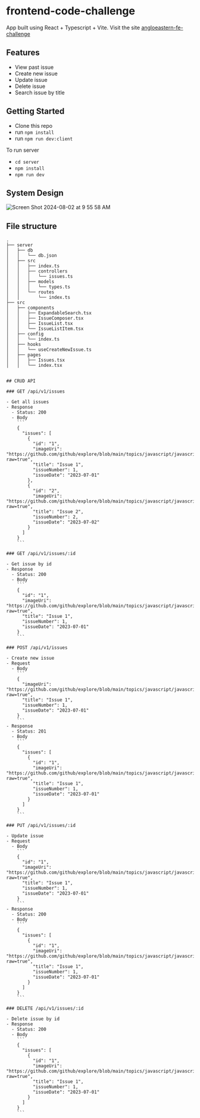 # frontend-code-challenge

App built using React + Typescript + Vite.
Visit the site [angloeastern-fe-challenge](https://angloeastern.azhariemuhammad.com)

## Features

- View past issue
- Create new issue
- Update issue
- Delete issue
- Search issue by title

## Getting Started

- Clone this repo
- run `npm install`
- run `npm run dev:client`

To run server

- `cd server`
- `npm install`
- `npm run dev`

## System Design

![Screen Shot 2024-08-02 at 9 55 58 AM](https://github.com/user-attachments/assets/70874f04-4a2e-4d35-bc3a-3111c47effb5)


## File structure

````
.
├── server
│   ├── db
│   │   └── db.json
│   ├── src
│   │   ├── index.ts
│   │   ├── controllers
│   │   │   └── issues.ts
│   │   ├── models
│   │   │   └── types.ts
│   │   └── routes
│   │       └── index.ts
├── src
│   ├── components
│   │   ├── ExpandableSearch.tsx
│   │   ├── IssueComposer.tsx
│   │   ├── IssueList.tsx
│   │   └── IssueListItem.tsx
│   ├── config
│   │   └── index.ts
│   ├── hooks
│   │   └── useCreateNewIssue.ts
│   ├── pages
│   │   ├── Issues.tsx
│   │   └── index.tsx


## CRUD API

### GET /api/v1/issues

- Get all issues
- Response
  - Status: 200
  - Body
    ```
    {
      "issues": [
        {
          "id": "1",
          "imageUri": "https://github.com/github/explore/blob/main/topics/javascript/javascript.png?raw=true",
          "title": "Issue 1",
          "issueNumber": 1,
          "issueDate": "2023-07-01"
        },
        {
          "id": "2",
          "imageUri": "https://github.com/github/explore/blob/main/topics/javascript/javascript.png?raw=true",
          "title": "Issue 2",
          "issueNumber": 2,
          "issueDate": "2023-07-02"
        }
      ]
    }
    ```

### GET /api/v1/issues/:id

- Get issue by id
- Response
  - Status: 200
  - Body
    ```
    {
      "id": "1",
      "imageUri": "https://github.com/github/explore/blob/main/topics/javascript/javascript.png?raw=true",
      "title": "Issue 1",
      "issueNumber": 1,
      "issueDate": "2023-07-01"
    }
    ```

### POST /api/v1/issues

- Create new issue
- Request
  - Body
    ```
    {
      "imageUri": "https://github.com/github/explore/blob/main/topics/javascript/javascript.png?raw=true",
      "title": "Issue 1",
      "issueNumber": 1,
      "issueDate": "2023-07-01"
    }
    ```
- Response
  - Status: 201
  - Body
    ```
    {
      "issues": [
        {
          "id": "1",
          "imageUri": "https://github.com/github/explore/blob/main/topics/javascript/javascript.png?raw=true",
          "title": "Issue 1",
          "issueNumber": 1,
          "issueDate": "2023-07-01"
        }
      ]
    }
    ```

### PUT /api/v1/issues/:id

- Update issue
- Request
  - Body
    ```
    {
      "id": "1",
      "imageUri": "https://github.com/github/explore/blob/main/topics/javascript/javascript.png?raw=true",
      "title": "Issue 1",
      "issueNumber": 1,
      "issueDate": "2023-07-01"
    }
    ```
- Response
  - Status: 200
  - Body
    ```
    {
      "issues": [
        {
          "id": "1",
          "imageUri": "https://github.com/github/explore/blob/main/topics/javascript/javascript.png?raw=true",
          "title": "Issue 1",
          "issueNumber": 1,
          "issueDate": "2023-07-01"
        }
      ]
    }
    ```

### DELETE /api/v1/issues/:id

- Delete issue by id
- Response
  - Status: 200
  - Body
    ```
    {
      "issues": [
        {
          "id": "1",
          "imageUri": "https://github.com/github/explore/blob/main/topics/javascript/javascript.png?raw=true",
          "title": "Issue 1",
          "issueNumber": 1,
          "issueDate": "2023-07-01"
        }
      ]
    }
    ```

````
